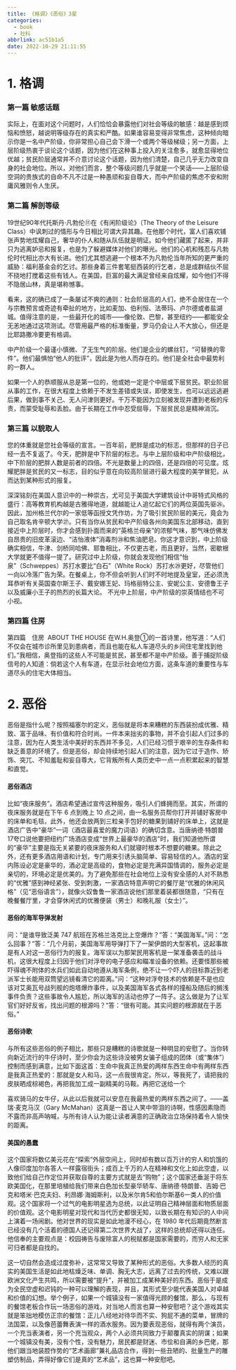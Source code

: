 ```yaml
---
title: 《格调》《恶俗》3星
categories:
  - book
  - 社科
abbrlink: ac51b1a5
date: 2022-10-29 21:11:55
---
```


# 1. 格调

### 第一篇 敏感话题

实际上，在面对这个问题时，人们恰恰会暴露他们对社会等级的敏感：越是感到烦恼和愤怒，越说明等级存在的真实和严酷。如果谁容易变得非常焦虑，这种倾向暗示你是一名中产阶级，你非常担心自己会下滑一个或两个等级梯级；另一方面，上层阶级热衷于谈论这个话题，因为他们在这种事上投入的关注愈多，就愈显得地位优越；贫民阶层通常并不介意讨论这个话题，因为他们清楚，自己几乎无力改变自身的社会地位。所以，对他们而言，整个等级问题几乎就是一个笑话——上层阶级空洞的贵族式的自命不凡不过是一种愚顽和妄自尊大，而中产阶级的焦虑不安和附庸风雅则令人生厌。

### 第二篇 解剖等级

19世纪90年代托斯丹·凡勃伦⑪在《有闲阶级论》（The Theory of the Leisure Class）中讽刺过的情形与今日相比可谓大异其趣。在他那个时代，富人们喜欢铺张声势地炫耀自己，奢华的仆人和随从队伍就是明证。如今他们藏匿了起来，并非只为逃离妒忌和报复，也是为了躲避媒体对他们的曝光。他们的心机和残忍与凡勃伦时代相比亦大有长进。他们尤其想逃避一个根本不为凡勃伦当年所知的更严重的威胁：福利基金会的乞讨。那些身着三件套笔挺西装的行乞者，总是成群结伙不屈不挠地打搅着这些有钱人。在美国，巨富的最大满足曾经来自炫耀，如今他们不得不隐居山林，真是堪称憾事。

看来，这的确已成了一条屡试不爽的通则：社会阶层高的人们，绝不会居住在一个与宗教预言或奇迹有牵扯的地方，比如麦加、伯利恒、法蒂玛、卢尔德或者盐湖城。值得注意的是，一些最开化的城市——像伦敦、巴黎，甚至纽约——都能安全无恙地通过这项测试。尽管用最严格的标准衡量，罗马仍会让人不大放心，但还是比耶路撒冷要更有格调。

中产阶级一个最谨小慎微、了无生气的阶层。他们是企业的螺丝钉，“可替换的零件”。他们最惧怕“他人的批评”，因此是为他人而存在的。他们是全社会中最势利的一群人。

如果一个人的恭顺服从总是第一位的，他或她一定是个中层或下层贫民。职业阶层从事的工作，在很大程度上依赖于不发生差错或失误，即使发生，也可以远远逃避后果，做到事不关己、无人问津则更好。千万不能因为立刻被发现并遭到老板的斥责，而蒙受耻辱和丢脸。由于长期在工作中忍受屈辱，下层贫民总是精神消沉。

### 第三篇 以貌取人

您的体重就是您社会等级的宣言。一百年前，肥胖是成功的标志，但那样的日子已经一去不复返了。今天，肥胖是中下阶层的标志。与中上层阶级和中产阶级相比，中下阶层的肥胖人数是前者的四倍。不光是数量上的四倍，还是四倍的可见度。炫耀肥胖是贫民的又一标志，目的似乎意在向较高阶层进行最大程度的美学冒犯，从而达到某种形式的报复。

深深铭刻在美国人意识中的一种崇古，尤可见于美国大学建筑设计中哥特式风格的盛行：高等教育机构越是古雅得地道，就越能让人追忆起它们的两位英国先驱㉖。因此，加州格兰代尔的一家低等函授文凭作坊，为了吸引贫民阶层的美元，竟会为自己取名肯辛顿大学㉗。只有当你从贫民和中产阶级各州向美国东北部移动，直到接近中上阶层时，你才会感到扑面而来的“英格兰母亲”的浓郁气味，那气味仿佛发自昂贵的旧皮革滚边、“洁怡液体”消毒剂㉘和焦油肥皂。你这才意识到，中上阶级确实相信，牛津、剑桥同哈佛、耶鲁相比，不仅更古老，而且更好，当然，密歇根大学就更不值得一提了。研究过中上阶级，你就会发现他们相信“怡泉”（Schweppes）苏打水要比“白石”（White Rock）苏打水㉙更好，尽管他们一向以冷落广告为荣。在餐桌上，你不但会听到人们时不时地提及皇室，还必须洗耳恭听有关英国查尔斯王子、戴安娜王妃、玛格丽特公主、安妮公主、安德鲁王子以及威廉小王子的热烈的长篇大论。
不光中上阶层，中产阶级的崇英情结也不可小视。

### 第四篇 住房

第四篇　住房
 ABOUT THE HOUSE
在W.H.奥登①的一首诗里，他写道：“人们不仅会在城市诊所里见到患病者，而且也能在私人车道尽头的乡间住宅里找到他们。”我相信，奥登指的这些人不可能是贫民，甚至都不是中产阶级。善于捕捉阶级信号的人知道：倘若这个人有车道，在显示社会地位方面，这条车道的重要性与车道尽头的住宅大体相当。

# 2. 恶俗

恶俗是指什么呢？按照福塞尔的定义，恶俗就是将本来糟糕的东西装扮成优雅、精致、富于品味、有价值和符合时尚。一件本来拙劣的事物，并不会引起人们过多的注意，因为在人类生活中美好的东西并不多见，人们已经习惯于艰辛的生存条件和缺乏善意的环境了。但是恶俗，却会持续地引起人们的注意，因为它过于造作、矫饰、突兀、不知羞耻和妄自尊大，它背叛所有人类历史中一点一点积累起来的智慧和直觉。

#### 恶俗酒店

比如“夜床服务”。酒店希望通过宣传这种服务，吸引人们蜂拥而至。其实，所谓的夜床服务就是在下午 6 点到晚上 10 点之间，由一名服务员帮你打开并铺好客房中的床单和毛毯，此外，他还会放两到三粒亲手包好的糖果到铺好的床单上，这就是酒店广告中“豪华”一词（酒店最喜爱的魔力词语）的确切含意。当唐纳德·特朗普17夸口说他要把纽约广场酒店变成“世界上最豪华的酒店”时，我们知道他所谓的“豪华”主要是指无关紧要的夜床服务和人们就寝时根本不想要的糖果。除此之外，还有更多酒店用语和计划，专门用来引诱头脑简单、容易轻信的人。酒店的室内陈设必定是豪华的，酒必定是高级的，食物必定是充满异国情调的，服务必定是亲切的，环境必定是优美的。为了避免那些在社会地位上没有安全感的人对不熟悉的“优雅”感到神经紧张、受到刺激，一家酒店特意声明它的餐厅是“优雅的休闲风格”（见“恶俗语言”），就像火奴鲁鲁一家酒店说他们那里着装都很随意，“只有在晚餐餐厅里，才会穿休闲式的优雅便装（男士）和晚礼服（女士）”。

#### 恶俗的海军导弹发射

问：“是谁导致泛美 747 航班在苏格兰洛克比上空爆炸？”答：“美国海军。”问：“怎么回事？”答：“几个月前，美国海军用导弹打下了一架伊朗的大型客机，这起事故是有人对这一恶俗行为的报复。海军误以为那架民用客机是一架准备袭击的战斗机，这很大程度上归因于他们对浮夸的电子感应和瞄准设备的依赖。还要怪那些被吓得魂不附体的水兵们如此自动地遵从海军条例，绝不让一个吓人的目标靠近到老派军士长能用双筒望远镜看清它的距离。”问：“这种对浮夸技术的依赖是不是也应该对艾奥瓦号战列舰的炮塔爆炸事件，以及美国海军各式各样的撞船及随后的搁浅事件负责？这些事故令人尴尬，所以海军的活动也停了一阵子。这么做是为了让军官们好好反省，找出问题的根源吗？”答：“很有可能。其实问题的根源就在于恶俗。”

#### 恶俗诗歌

与所有这些恶俗的例子相比，那些只是糟糕的诗歌就是一种明显的安慰了。当你转向新近流行的牛仔诗时，至少你会为这些诗没被男女骗子组成的团体（或“集体”）控制而感到满意，比如下面这首：生命中我真正热爱的两样东西生命中有两样东西是我真正热爱的：那就是女人和马，这一点我很肯定。所以，等我死了，请把我的皮肤晒成棕褐色，再把我加工成一副精美的马鞍。再把它送给一个

喜欢骑马的女牛仔，从此以后我就可以安息在我最热爱的两样东西之间了。——盖瑞·麦克马汉（Gary McMahan）这真是一首让人笑中带泪的诗啊，性感因素隐而不露而非高声呐喊，与所有诗人认为能让读者满意的正确政治立场保持着令人愉快的距离。

#### 美国的愚蠢

这个国家将数亿美元花在“探索”外层空间上，同时却有数以百万计的穷人和饥饿的人像印度加尔各答人一样露宿街头；成百上千万的人在精神和文化上如此空虚，以致他们给自己作定位并获取自尊的主要方式就是去“购物”；这个国家还垂涎于将东欧美国化，在那里培植给我们带来白色加长型豪华轿车、唐纳德·特朗普、吉姆·巴克和塔米·巴克夫妇、利昂娜·海姆斯利，以及米尔肯5和伯尔斯基6一类人的价值观。这个国家将一个过气的电影明星选为总统，以此证明自己精神层面和物质层面的价值观。这个电影明星对现代和当代历史都很无知，以致长期在有知识的人中间上演着一场闹剧。他对世界的现实是如此地漫不经心，在 1980 年代后期竟然断言已经没有几个活着的德国人还记得第二次世界大战了，这样的总统却还得以连任。他信奉的主要观点是：校园祷告与废除富人的税赋都是国家需要的，而穷人和无家可归者都是自找的。

这一切自然会造成过度弥补，这常常又导致了某种形式的恶俗。大多数人经历的真实的美国生活是如此地枯燥乏味、单调、胸无大志，远离了过去的传统，又难以跟欧洲文化产生共鸣，所以需要被“提升”，并被加工成某种美好的东西。恶俗于是成为全民空虚和迟钝的一种可以理解的表现，并且，其形式至少能代表美国人对卓越和价值的幻想。举个例子，如果一个城镇没有一家值得光顾的餐馆，那么，与现有的餐馆老板合作玩一场恶俗的游戏，对当地人而言也算一种安慰吧？这个游戏其实就是笨拙地模仿正宗的餐馆：正儿八经地对待华而不实、狗屁不通的菜单，冒牌的法国菜，以及像芭蕾舞表演一样的酒水服务。因为要表现恶俗，就得有两个演员，一个充当表演者，另一个充当观众，两个人必须共同致力于颠覆真实的阴谋；如果一个城镇没有美，没有个性，没有魅力，居民都是财迷、市侩和自满的乡巴佬，那他们跟当地装腔作势的“艺术画廊”兼礼品店合作，得到一些丑陋的、批量生产的雕塑仿制品，弄得好像它们是真的“艺术品”，这也算一种安慰吧。